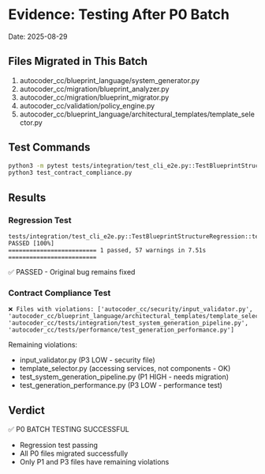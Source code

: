 # Evidence: Testing After P0 Batch
Date: 2025-08-29

## Files Migrated in This Batch
1. autocoder_cc/blueprint_language/system_generator.py
2. autocoder_cc/migration/blueprint_analyzer.py
3. autocoder_cc/migration/blueprint_migrator.py
4. autocoder_cc/validation/policy_engine.py
5. autocoder_cc/blueprint_language/architectural_templates/template_selector.py

## Test Commands
```bash
python3 -m pytest tests/integration/test_cli_e2e.py::TestBlueprintStructureRegression -v
python3 test_contract_compliance.py
```

## Results

### Regression Test
```
tests/integration/test_cli_e2e.py::TestBlueprintStructureRegression::test_csv_file_source_not_found_bug PASSED [100%]
========================= 1 passed, 57 warnings in 7.51s =========================
```
✅ PASSED - Original bug remains fixed

### Contract Compliance Test
```
❌ Files with violations: ['autocoder_cc/security/input_validator.py', 'autocoder_cc/blueprint_language/architectural_templates/template_selector.py', 'autocoder_cc/tests/integration/test_system_generation_pipeline.py', 'autocoder_cc/tests/performance/test_generation_performance.py']
```

Remaining violations:
- input_validator.py (P3 LOW - security file)
- template_selector.py (accessing services, not components - OK)
- test_system_generation_pipeline.py (P1 HIGH - needs migration)
- test_generation_performance.py (P3 LOW - performance test)

## Verdict
✅ P0 BATCH TESTING SUCCESSFUL
- Regression test passing
- All P0 files migrated successfully
- Only P1 and P3 files have remaining violations